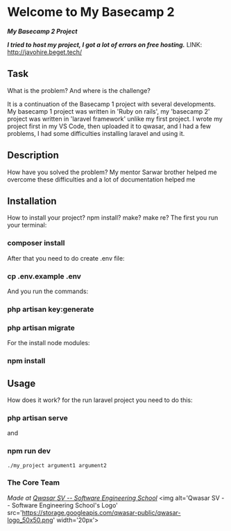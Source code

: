 # Welcome to My Basecamp 2
***My Basecamp 2 Project***

***I tried to host my project, I got a lot of errors on free hosting.***
LINK: http://javohire.beget.tech/
## Task
What is the problem? And where is the challenge?

It is a continuation of the Basecamp 1 project with several developments. 
My basecamp 1 project was written in 'Ruby on rails', my 'basecamp 2' 
project was written in 'laravel framework' unlike my first project.
I wrote my project first in my VS Code, 
then uploaded it to qwasar, and I had a few problems, 
I had some difficulties installing laravel and using it. 


## Description
How have you solved the problem?
My mentor Sarwar brother helped me overcome these difficulties 
and a lot of documentation helped me

## Installation
How to install your project? npm install? make? make re?
The first you run your terminal: 
### composer install
After that you need to do create .env file:
### cp .env.example .env
And you run the commands:
### php artisan key:generate
### php artisan migrate
For the install node modules:
### npm install

## Usage
How does it work?
for the run laravel project you need to do this:
### php artisan serve 
and 
### npm run dev
```
./my_project argument1 argument2
```

### The Core Team


<span><i>Made at <a href='https://qwasar.io'>Qwasar SV -- Software Engineering School</a></i></span>
<span><img alt='Qwasar SV -- Software Engineering School's Logo' src='https://storage.googleapis.com/qwasar-public/qwasar-logo_50x50.png' width='20px'></span>
